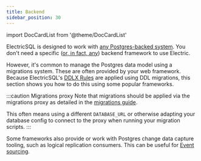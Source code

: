 ```yaml
---
title: Backend
sidebar_position: 30
---
```


import DocCardList from '@theme/DocCardList'

ElectricSQL is designed to work with [any Postgres-backed system](../../usage/installation/postgres.md). You don't need a specific ([or, in fact, any](./other.md)) backend framework to use Electric.

However, it's common to manage the Postgres data model using a migrations system. These are often provided by your web framework. Because ElectricSQL's [DDLX Rules](../../api/ddlx.md) are applied using DDL migrations, this section shows you how to do this using some popular frameworks.

:::caution Migrations proxy
Note that migrations should be applied via the migrations proxy as detailed in the [migrations guide](../../usage/data-modelling/migrations.md#migrations-proxy).

This often means using a different `DATABASE_URL`  or otherwise adapting your database config to connect to the proxy when running your migration scripts.
:::

Some frameworks also provide or work with Postgres change data capture tooling, such as logical replication consumers. This can be useful for [Event sourcing](../event-sourcing/index.md).

<DocCardList />
